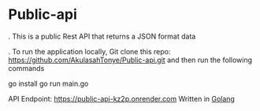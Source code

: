 # Public-api

. This is a public Rest API that returns a JSON format data

. To run the application locally, Git clone this repo: https://github.com/AkulasahTonye/Public-api.git
and then run the following commands

go install
go run main.go

API Endpoint: https://public-api-kz2p.onrender.com
Written in [Golang](https://hng.tech/hire/golang-developers)
